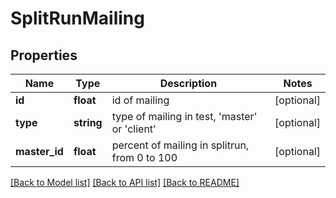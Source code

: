 # SplitRunMailing

## Properties
Name | Type | Description | Notes
------------ | ------------- | ------------- | -------------
**id** | **float** | id of mailing | [optional] 
**type** | **string** | type of mailing in test, &#39;master&#39; or &#39;client&#39; | [optional] 
**master_id** | **float** | percent of mailing in splitrun, from 0 to 100 | [optional] 

[[Back to Model list]](../README.md#documentation-for-models) [[Back to API list]](../README.md#documentation-for-api-endpoints) [[Back to README]](../README.md)


